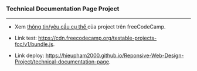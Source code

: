 ### Technical Documentation Page Project
---
- Xem <a href="https://www.freecodecamp.org/learn/responsive-web-design/responsive-web-design-projects/build-a-technical-documentation-page" target="_blank"> thông tin/yêu cầu cụ thể </a>của project trên freeCodeCamp.  

- Link test: <a href="https://cdn.freecodecamp.org/testable-projects-fcc/v1/bundle.js" target="_blank">https://cdn.freecodecamp.org/testable-projects-fcc/v1/bundle.js</a>.

- Link deploy: <a href="https://hieupham2000.github.io/Reponsive-Web-Design-Project/technical-documentation-page/" target="_blank">https://hieupham2000.github.io/Reponsive-Web-Design-Project/technical-documentation-page</a>.